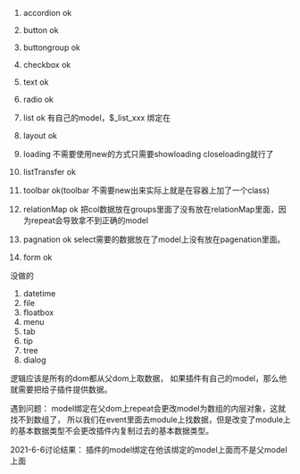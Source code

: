 1.  accordion ok
2.  button ok 
3.  buttongroup ok  
4.  checkbox ok  
5.  text ok  
6.  radio ok
7.  list ok  有自己的model，$_list_xxx 绑定在
8.  layout ok
9.  loading 不需要使用new的方式只需要showloading closeloading就行了


10. listTransfer ok
11. toolbar ok(toolbar 不需要new出来实际上就是在容器上加了一个class)
12. relationMap ok 把col数据放在groups里面了没有放在relationMap里面，因为repeat会导致拿不到正确的model
13. pagnation ok select需要的数据放在了model上没有放在pagenation里面。

14. form ok


没做的
1. datetime
2. file
3. floatbox
4. menu
5. tab
6. tip
7. tree
8. dialog

逻辑应该是所有的dom都从父dom上取数据，
如果插件有自己的model，那么他就需要把给子插件提供数据。

遇到问题：
model绑定在父dom上repeat会更改model为数组的内层对象，这就找不到数组了，
所以我们在event里面去module上找数据，但是改变了module上的基本数据类型不会更改插件内复制过去的基本数据类型。


2021-6-6讨论结果：
插件的model绑定在他该绑定的model上面而不是父model上面
